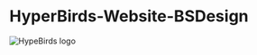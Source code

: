 # HyperBirds-Website-BSDesign

<picture>
  <source media="(prefers-color-scheme: dark)" srcset="https://github.com/NeoMty/HyperBirds-Website-BSDesign/blob/main/assets/img/logo/logo%20blanco.png?raw=true">
  <source media="(prefers-color-scheme: light)" srcset="https://github.com/NeoMty/HyperBirds-Website-BSDesign/blob/main/assets/img/logo/logo%20verde.png?raw=true">
  <img alt="HypeBirds logo" src="https://github.com/NeoMty/HyperBirds-Website-BSDesign/blob/main/assets/img/logo/logo%20verde.png?raw=true">
</picture>

